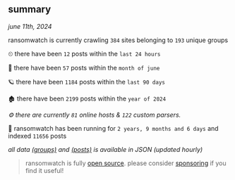 
## summary
_june 11th, 2024_

ransomwatch is currently crawling `384` sites belonging to `193` unique groups

⏲ there have been `12` posts within the `last 24 hours`

🦈 there have been `57` posts within the `month of june`

🪐 there have been `1184` posts within the `last 90 days`

🏚 there have been `2199` posts within the `year of 2024`

_⚙️ there are currently `81` online hosts & `122` custom parsers._

🦕 ransomwatch has been running for `2 years, 9 months and 6 days` and indexed `11656` posts

_all data  [(groups)](http://ransomwhat.telemetry.ltd/groups) and [(posts)](http://ransomwhat.telemetry.ltd/posts) is available in JSON (updated hourly)_

> ransomwatch is fully [open source](https://github.com/joshhighet/ransomwatch#ransomwatch--). please consider [sponsoring](https://github.com/sponsors/joshhighet) if you find it useful!
